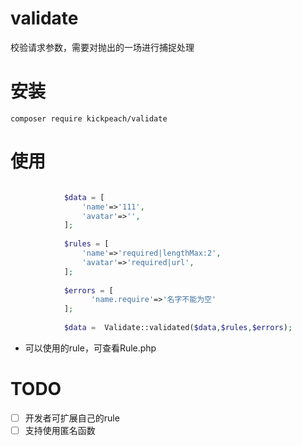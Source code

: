 # validate
校验请求参数，需要对抛出的一场进行捕捉处理

# 安装

    composer require kickpeach/validate
    
# 使用
```php

            $data = [
                'name'=>'111',
                'avatar'=>'',
            ];
    
            $rules = [
                'name'=>'required|lengthMax:2',
                'avatar'=>'required|url',
            ];
    
            $errors = [
                  'name.require'=>'名字不能为空'
            ];
    
            $data =  Validate::validated($data,$rules,$errors);

```

- 可以使用的rule，可查看Rule.php

# TODO

- [ ] 开发者可扩展自己的rule
- [ ] 支持使用匿名函数
